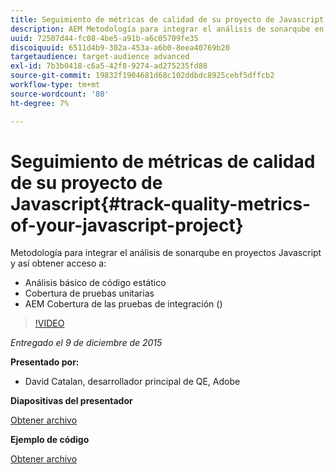 ```yaml
---
title: Seguimiento de métricas de calidad de su proyecto de Javascript
description: AEM Metodología para integrar el análisis de sonarqube en proyectos Javascript y así obtener acceso a · Análisis básico de código estático · Cobertura de pruebas unitarias · Cobertura de pruebas de integración ()
uuid: 72507d44-fc08-4be5-a91b-a6c05709fe35
discoiquuid: 6511d4b9-302a-453a-a6b0-8eea40769b20
targetaudience: target-audience advanced
exl-id: 7b3b0418-c6a5-42f8-9274-ad275235fd88
source-git-commit: 19832f1904681d68c102ddbdc8925cebf5dffcb2
workflow-type: tm+mt
source-wordcount: '80'
ht-degree: 7%

---
```


# Seguimiento de métricas de calidad de su proyecto de Javascript{#track-quality-metrics-of-your-javascript-project}

Metodología para integrar el análisis de sonarqube en proyectos Javascript y así obtener acceso a:

* Análisis básico de código estático
* Cobertura de pruebas unitarias
* AEM Cobertura de las pruebas de integración ()

>[!VIDEO](https://video.tv.adobe.com/v/19372/?quality=9)

*Entregado el 9 de diciembre de 2015*

**Presentado por:**

* David Catalan, desarrollador principal de QE, Adobe

**Diapositivas del presentador**

[Obtener archivo](assets/aem-gems-js-quality-metrics-12-9-15.pdf)

**Ejemplo de código**

[Obtener archivo](assets/com-adobe-granite-ui-utils-timing-with-licenses.zip)
<!--
[Get back to the Overview](https://helpx.adobe.com/experience-manager/kt/eseminars/gems/aem-index.html)
-->
